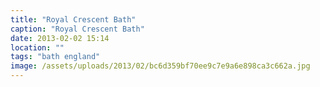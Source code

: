 ```yaml
---
title: "Royal Crescent Bath"
caption: "Royal Crescent Bath"
date: 2013-02-02 15:14
location: ""
tags: "bath england"
image: /assets/uploads/2013/02/bc6d359bf70ee9c7e9a6e898ca3c662a.jpg
---
```

